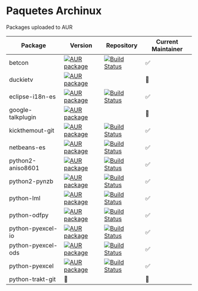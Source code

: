# Paquetes Archinux
Packages uploaded to AUR

| Package            | Version    | Repository         | Current Maintainer |
| ------------------ | ---------- |  ----------------  | -----------------  |
| betcon             | [![AUR package](https://repology.org/badge/version-for-repo/aur/betcon.svg)](https://aur.archlinux.org/packages/betcon) | [![Build Status](https://travis-ci.org/soker90/aur-betcon.svg?branch=master)](https://travis-ci.org/soker90/aur-betcon)  | :white_check_mark: |
| duckietv           | [![AUR package](https://repology.org/badge/version-for-repo/aur/duckietv.svg)](https://aur.archlinux.org/packages/duckietv) |  | :red_circle: |
| eclipse-i18n-es    | [![AUR package](https://repology.org/badge/version-for-repo/aur/eclipse-i18n-es.svg)](https://aur.archlinux.org/packages/eclipse-i18n-es) | [![Build Status](https://travis-ci.org/soker90/aur-eclipse-i18n-es.svg?branch=master)](https://travis-ci.org/soker90/aur-eclipse-i18n-es) | :white_check_mark: |
| google-talkplugin  | [![AUR package](https://repology.org/badge/version-for-repo/aur/google-talkplugin.svg)](https://aur.archlinux.org/packages/google-talkplugin) |  | :red_circle: |
| kickthemout-git    | [![AUR package](https://repology.org/badge/version-for-repo/aur/kickthemout.svg)](https://aur.archlinux.org/packages/kickthemout-git) | [![Build Status](https://travis-ci.org/soker90/aur-kickthemout-git.svg?branch=master)](https://travis-ci.org/soker90/aur-kickthemout-git) | :white_check_mark: |
| netbeans-es        | [![AUR package](https://repology.org/badge/version-for-repo/aur/netbeans-es.svg)](https://aur.archlinux.org/packages/netbeans-es) | [![Build Status](https://travis-ci.org/soker90/aur-netbeans-es.svg?branch=master)](https://travis-ci.org/soker90/aur-netbeans-es) | :white_check_mark: |
| python2-aniso8601  | [![AUR package](https://repology.org/badge/version-for-repo/aur/python:aniso8601.svg)](https://aur.archlinux.org/packages/python2-aniso8601) | [![Build Status](https://travis-ci.org/soker90/aur-python2-aniso8601.svg?branch=master)](https://travis-ci.org/soker90/aur-python2-aniso8601) | :white_check_mark: |
| python2-pynzb      | [![AUR package](https://repology.org/badge/version-for-repo/aur/python:pynzb.svg)](https://aur.archlinux.org/packages/python2-pynzb) | [![Build Status](https://travis-ci.org/soker90/aur-python2-pynzb.svg?branch=master)](https://travis-ci.org/soker90/aur-python2-pynzb) | :white_check_mark: |
| python-lml         | [![AUR package](https://repology.org/badge/version-for-repo/aur/python:lml.svg)](https://aur.archlinux.org/packages/python-lml) | [![Build Status](https://travis-ci.org/soker90/aur-python-lml.svg?branch=master)](https://travis-ci.org/soker90/aur-python-lml) | :white_check_mark: |
| python-odfpy       | [![AUR package](https://repology.org/badge/version-for-repo/aur/python:odfpy.svg)](https://aur.archlinux.org/packages/python-odfpy) | [![Build Status](https://travis-ci.org/soker90/aur-python-odfpy.svg?branch=master)](https://travis-ci.org/soker90/aur-python-odfpy) | :white_check_mark: |
| python-pyexcel-io  | [![AUR package](https://repology.org/badge/version-for-repo/aur/python:pyexcel-io.svg)](https://aur.archlinux.org/packages/python-pyexcel-io) | [![Build Status](https://travis-ci.org/soker90/aur-python-pyexcel-io.svg?branch=master)](https://travis-ci.org/soker90/aur-python-pyexcel-io) | :white_check_mark: |
| python-pyexcel-ods | [![AUR package](https://repology.org/badge/version-for-repo/aur/python:pyexcel-ods.svg)](https://aur.archlinux.org/packages/pyexcel-ods) | [![Build Status](https://travis-ci.org/soker90/aur-python-pyexcel-ods.svg?branch=master)](https://travis-ci.org/soker90/aur-python-pyexcel-ods) | :white_check_mark: |
| python-pyexcel     | [![AUR package](https://repology.org/badge/version-for-repo/aur/python:pyexcel.svg)](https://aur.archlinux.org/packages/pyexcel) | [![Build Status](https://travis-ci.org/soker90/aur-python-pyexcel.svg?branch=master)](https://travis-ci.org/soker90/aur-python-pyexcel) | :white_check_mark: |
| python-trakt-git   | :red_circle:  |  | :red_circle: |
